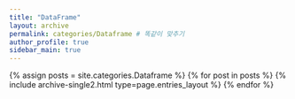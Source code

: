 ```yaml
---
title: "DataFrame"
layout: archive
permalink: categories/Dataframe # 똑같이 맞추기
author_profile: true
sidebar_main: true
---
```




{% assign posts = site.categories.Dataframe %}
{% for post in posts %} {% include archive-single2.html type=page.entries_layout %} {% endfor %}